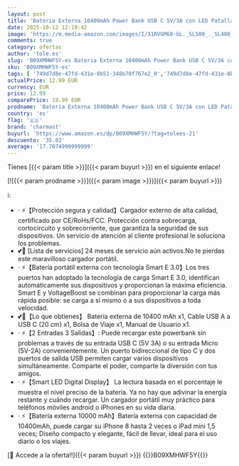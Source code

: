 ```yaml
---
layout: post
title: 'Bateria Externa 10400mAh Power Bank USB C 5V/3A con LED Patalla Bateria Portatil Charmast Ultra Slim Powerbank 2 Entradas y 3 Salidas Compatible con iPhone 15 14 Samsung Huawei iPad'
date: 2025-10-12 12:19:42
image: 'https://m.media-amazon.com/images/I/31RVGM68-bL._SL500_._SL400_.jpg'
comments: true
category: ofertas
author: 'tole.es'
slug: 'B09XMHWF5Y-es Bateria Externa 10400mAh Power Bank USB C 5V/3A con LED...'
sku: 'B09XMHWF5Y-es'
tags: [ '749d7d8e-47fd-431e-8b51-348b70f767e2_0','749d7d8e-47fd-431e-8b51-348b70f767e2_101','749d7d8e-47fd-431e-8b51-348b70f767e2_8501','Accesorios para móviles','Arborist Merchandising Root','Bancos de energía portátiles para teléfonos móviles','CML-Tech','Cargadores para móviles','Comunicación móvil y accesorios','Electrónica','Los favoritos de nuestros clientes: Electrónica','Self Service','Special Features Stores','Tech all','charmast','ipad','iphone','🇪🇸', ]
actualPrice: 12.99 EUR
currency: EUR
price: 12.99
comparePrice: 19.99 EUR
prodname: 'Bateria Externa 10400mAh Power Bank USB C 5V/3A con LED Patalla Bateria Portatil Charmast Ultra Slim Powerbank 2 Entradas y 3 Salidas Compatible con iPhone 15 14 Samsung Huawei iPad'
country: 'es'
flag: '🇪🇸'
brand: 'charmast'
buyurl: 'https://www.amazon.es/dp/B09XMHWF5Y/?tag=tolees-21'
descuento: '35.02'
average: '17.7074999999999'
---
```


Tienes [{{< param title >}}]({{< param buyurl >}}) en el siguiente enlace!

[![{{< param prodname >}}]({{< param image >}})]({{< param buyurl >}})

ℹ️:

- · ⚡【Protección segura y calidad】Cargador externo de alta calidad, certificado por CE/RoHs/FCC. Protección contra sobrecarga, cortocircuito y sobrecorriente, que garantiza la seguridad de sus dispositivos. Un servicio de atención al cliente profesional le soluciona los problemas.
- 💕💞 [Lista de servicios] 24 meses de servicio aún activos.No te pierdas este maravilloso cargador portátil.
- · ⚡【Batería portátil externa con tecnología Smart E 3.0】Los tres puertos han adoptado la tecnología de carga Smart E 3.0, identifican automáticamente sus dispositivos y proporcionan la máxima eficiencia. Smart E y VoltageBoost se combinan para proporcionar la carga más rápida posible: se carga a sí mismo o a sus dispositivos a toda velocidad.
- 💕💞【Lo que obtienes】 Batería externa de 10400 mAh x1, Cable USB A a USB C (20 cm) x1, Bolsa de Viaje x1, Manual de Usuario x1.
- · ⚡【2 Entradas 3 Salidas】: Puede recargar este powerbank sin problemas a través de su entrada USB C (5V 3A) o su entrada Micro (5V-2A) convenientemente. Un puerto bidireccional de tipo C y dos puertos de salida USB permiten cargar varios dispositivos simultáneamente. Comparte el poder, comparte la diversión con tus amigos.
- · ⚡【Smart LED Digital Display】 La lectura basada en el porcentaje le muestra el nivel preciso de la batería. Ya no hay que adivinar la energía restante y cuándo recargar. Un cargador portátil muy práctico para teléfonos móviles android o iPhones en su vida diaria.
- · ⚡【Batería externa 10000 mAh】Batería externa con capacidad de 10400mAh, puede cargar su iPhone 8 hasta 2 veces o iPad mini 1,5 veces; Diseño compacto y elegante, fácil de llevar, ideal para el uso diario o los viajes.

[🛒 Accede a la oferta!!]({{< param buyurl >}})
{{<world>}}B09XMHWF5Y{{</world>}}
